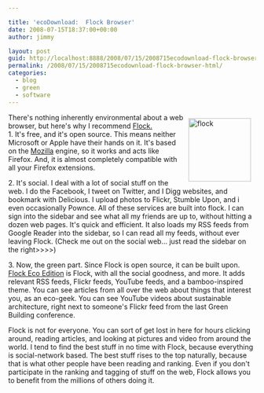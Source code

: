 ```yaml
---

title: 'ecoDownload:  Flock Browser'
date: 2008-07-15T18:37:00+00:00
author: jimmy

layout: post
guid: http://localhost:8888/2008/07/15/2008715ecodownload-flock-browser-html/
permalink: /2008/07/15/2008715ecodownload-flock-browser-html/
categories:
  - blog
  - green
  - software
---
```


  <img class="alignright size-full wp-image-183" style="border: 0pt none; margin: 10px; float: right;" title="flock" src="http://s3.media.squarespace.com/production/453260/5085149/wordpress/wp-content/uploads/2008/07/flock.jpg" alt="flock" width="127" height="129" />There's nothing inherently environmental about a web browser, but here's why I recommend <a href="http://flock.com/" target="_blank">Flock.</a><br />1. It's free, and it's open source. This means neither Microsoft or Apple have their hands on it. It's based on the <a href="http://www.mozilla.org/" target="_blank">Mozilla</a> engine, so it works and acts like Firefox. And, it is almost completely compatible with all your Firefox extensions.</p> 
  
  <p>
    2. It's social. I deal with a lot of social stuff on the web. I do the Facebook, I tweet on Twitter, and I Digg websites, and bookmark with Delicious. I upload photos to Flickr, Stumble Upon, and i even occasionally Pownce. All of these services are built into flock. I can sign into the sidebar and see what all my friends are up to, without hitting a dozen web pages. It's quick and efficient. It also loads my RSS feeds from Google Reader into the sidebar, so I can read all my feeds, without ever leaving Flock. (Check me out on the social web&#8230; just read the sidebar on the right>>>>)
  </p>
  
  <p>
    3. Now, the green part. Since Flock is open source, it can be built upon. <a href="http://browser.flock.com/eco/" target="_blank">Flock Eco Edition</a> is Flock, with all the social goodness, and more. It adds relevant RSS feeds, Flickr feeds, YouTube feeds, and a bamboo-inspired theme. You can see articles from all over the web about things that interest you, as an eco-geek. You can see YouTube videos about sustainable architecture, right next to someone's Flickr feed from the last Green Building conference.
  </p>
  
  <p>
    Flock is not for everyone. You can sort of get lost in here for hours clicking around, reading articles, and looking at pictures and video from around the world. I tend to find the best stuff in no time with Flock, because everything is social-network based. The best stuff rises to the top naturally, because that is what other people have been reading and ranking. Even if you don't participate in the ranking and tagging of stuff on the web, Flock allows you to benefit from the millions of others doing it.
  </p>
